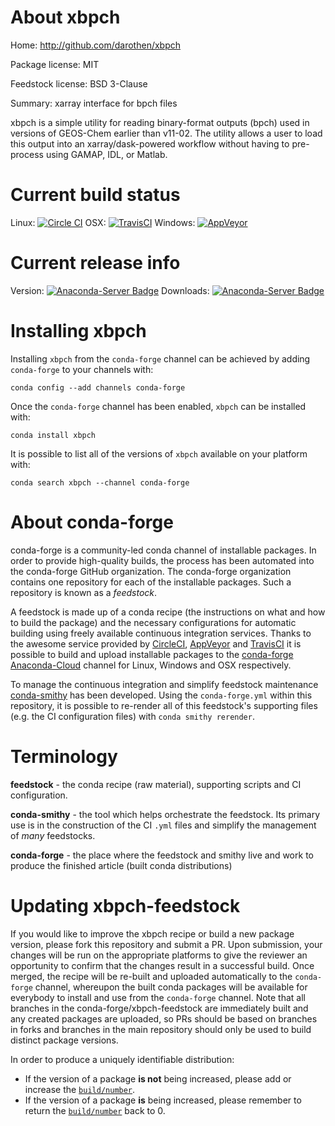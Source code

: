 About xbpch
===========

Home: http://github.com/darothen/xbpch

Package license: MIT

Feedstock license: BSD 3-Clause

Summary: xarray interface for bpch files

xbpch is a simple utility for reading binary-format outputs (bpch)
used in versions of GEOS-Chem earlier than v11-02. The utility allows
a user to load this output into an xarray/dask-powered workflow
without having to pre-process using GAMAP, IDL, or Matlab.


Current build status
====================

Linux: [![Circle CI](https://circleci.com/gh/conda-forge/xbpch-feedstock.svg?style=shield)](https://circleci.com/gh/conda-forge/xbpch-feedstock)
OSX: [![TravisCI](https://travis-ci.org/conda-forge/xbpch-feedstock.svg?branch=master)](https://travis-ci.org/conda-forge/xbpch-feedstock)
Windows: [![AppVeyor](https://ci.appveyor.com/api/projects/status/github/conda-forge/xbpch-feedstock?svg=True)](https://ci.appveyor.com/project/conda-forge/xbpch-feedstock/branch/master)

Current release info
====================
Version: [![Anaconda-Server Badge](https://anaconda.org/conda-forge/xbpch/badges/version.svg)](https://anaconda.org/conda-forge/xbpch)
Downloads: [![Anaconda-Server Badge](https://anaconda.org/conda-forge/xbpch/badges/downloads.svg)](https://anaconda.org/conda-forge/xbpch)

Installing xbpch
================

Installing `xbpch` from the `conda-forge` channel can be achieved by adding `conda-forge` to your channels with:

```
conda config --add channels conda-forge
```

Once the `conda-forge` channel has been enabled, `xbpch` can be installed with:

```
conda install xbpch
```

It is possible to list all of the versions of `xbpch` available on your platform with:

```
conda search xbpch --channel conda-forge
```


About conda-forge
=================

conda-forge is a community-led conda channel of installable packages.
In order to provide high-quality builds, the process has been automated into the
conda-forge GitHub organization. The conda-forge organization contains one repository
for each of the installable packages. Such a repository is known as a *feedstock*.

A feedstock is made up of a conda recipe (the instructions on what and how to build
the package) and the necessary configurations for automatic building using freely
available continuous integration services. Thanks to the awesome service provided by
[CircleCI](https://circleci.com/), [AppVeyor](http://www.appveyor.com/)
and [TravisCI](https://travis-ci.org/) it is possible to build and upload installable
packages to the [conda-forge](https://anaconda.org/conda-forge)
[Anaconda-Cloud](http://docs.anaconda.org/) channel for Linux, Windows and OSX respectively.

To manage the continuous integration and simplify feedstock maintenance
[conda-smithy](http://github.com/conda-forge/conda-smithy) has been developed.
Using the ``conda-forge.yml`` within this repository, it is possible to re-render all of
this feedstock's supporting files (e.g. the CI configuration files) with ``conda smithy rerender``.


Terminology
===========

**feedstock** - the conda recipe (raw material), supporting scripts and CI configuration.

**conda-smithy** - the tool which helps orchestrate the feedstock.
                   Its primary use is in the construction of the CI ``.yml`` files
                   and simplify the management of *many* feedstocks.

**conda-forge** - the place where the feedstock and smithy live and work to
                  produce the finished article (built conda distributions)


Updating xbpch-feedstock
========================

If you would like to improve the xbpch recipe or build a new
package version, please fork this repository and submit a PR. Upon submission,
your changes will be run on the appropriate platforms to give the reviewer an
opportunity to confirm that the changes result in a successful build. Once
merged, the recipe will be re-built and uploaded automatically to the
`conda-forge` channel, whereupon the built conda packages will be available for
everybody to install and use from the `conda-forge` channel.
Note that all branches in the conda-forge/xbpch-feedstock are
immediately built and any created packages are uploaded, so PRs should be based
on branches in forks and branches in the main repository should only be used to
build distinct package versions.

In order to produce a uniquely identifiable distribution:
 * If the version of a package **is not** being increased, please add or increase
   the [``build/number``](http://conda.pydata.org/docs/building/meta-yaml.html#build-number-and-string).
 * If the version of a package **is** being increased, please remember to return
   the [``build/number``](http://conda.pydata.org/docs/building/meta-yaml.html#build-number-and-string)
   back to 0.
